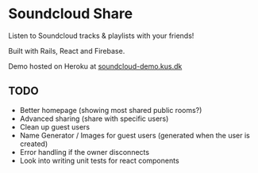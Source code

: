 # Soundcloud Share

Listen to Soundcloud tracks & playlists with your friends!

Built with Rails, React and Firebase.

Demo hosted on Heroku at [soundcloud-demo.kus.dk](http://soundcloud-demo.kus.dk)

## TODO

 - Better homepage (showing most shared public rooms?)
 - Advanced sharing (share with specific users)
 - Clean up guest users
 - Name Generator / Images for guest users (generated when the user is created)
 - Error handling if the owner disconnects
 - Look into writing unit tests for react components
